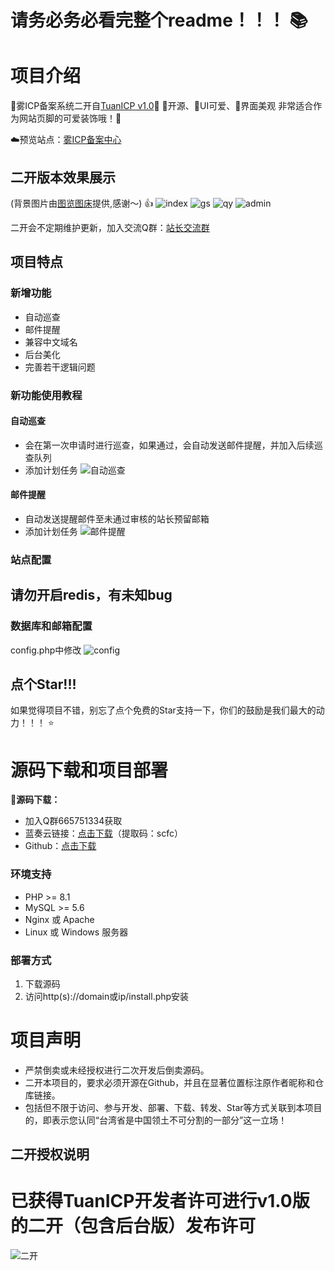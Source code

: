 # 请务必务必看完整个readme！！！ 📚

# 项目介绍
🌠雾ICP备案系统二开自[TuanICP v1.0](https://github.com/yuntuanzi/TuanICP)🌟
💖开源、🩷UI可爱、🩵界面美观
非常适合作为网站页脚的可爱装饰哦！🎈

☁️预览站点：[雾ICP备案中心](https://icp.scfc.top/)

## 二开版本效果展示
(背景图片由[图览图床](https://tulan.cyou/)提供,感谢～) 👍
![index](https://github.com/user-attachments/assets/3ab52069-e189-43ca-a21c-dc4f022dc968)
![gs](https://github.com/user-attachments/assets/5900970a-089f-44ca-a079-64da7dd9bdc6)
![qy](https://github.com/user-attachments/assets/b0fd2fae-ec5b-45b4-b1e3-5fbd38645149)
![admin](https://github.com/user-attachments/assets/29d17032-4d67-4c40-bb73-568bb2b8be7c)


二开会不定期维护更新，加入交流Q群：[站长交流群](https://qm.qq.com/q/itnrafWpXi)

## 项目特点
### 新增功能
- 自动巡查
- 邮件提醒
- 兼容中文域名
- 后台美化
- 完善若干逻辑问题
### 新功能使用教程
#### 自动巡查
- 会在第一次申请时进行巡查，如果通过，会自动发送邮件提醒，并加入后续巡查队列
- 添加计划任务
![自动巡查](https://github.com/user-attachments/assets/95927c4d-e1ef-487f-af80-48ae121540ee)
#### 邮件提醒
- 自动发送提醒邮件至未通过审核的站长预留邮箱
- 添加计划任务
![邮件提醒](https://github.com/user-attachments/assets/812609b2-19e7-4f59-83b3-30b98cb0adb0)

### 站点配置
## 请勿开启redis，有未知bug
### 数据库和邮箱配置
config.php中修改
![config](https://github.com/user-attachments/assets/4570f633-ecc5-4afa-9085-cd31211b80d9)

## 点个Star!!!
如果觉得项目不错，别忘了点个免费的Star支持一下，你们的鼓励是我们最大的动力！！！ ⭐️

# 源码下载和项目部署
**🧡源码下载：** 
- 加入Q群665751334获取
- 蓝奏云链接：[点击下载](https://t-bu.cn/b00b4mwnpe)（提取码：scfc）
- Github：[点击下载](https://github.com/wugov/WuICP/releases/tag/v1.0.7r1)

### 环境支持
- PHP >= 8.1
- MySQL >= 5.6
- Nginx 或 Apache
- Linux 或 Windows 服务器
  
### 部署方式
1. 下载源码
2. 访问http(s)://domain或ip/install.php安装
# 项目声明
- 严禁倒卖或未经授权进行二次开发后倒卖源码。
- 二开本项目的，要求必须开源在Github，并且在显著位置标注原作者昵称和仓库链接。
- 包括但不限于访问、参与开发、部署、下载、转发、Star等方式关联到本项目的，即表示您认同“台湾省是中国领土不可分割的一部分”这一立场！
## 二开授权说明
# 已获得TuanICP开发者许可进行v1.0版的二开（包含后台版）发布许可
![二开](https://github.com/user-attachments/assets/6dc694ab-b438-479e-9c84-44734a9988f5)
